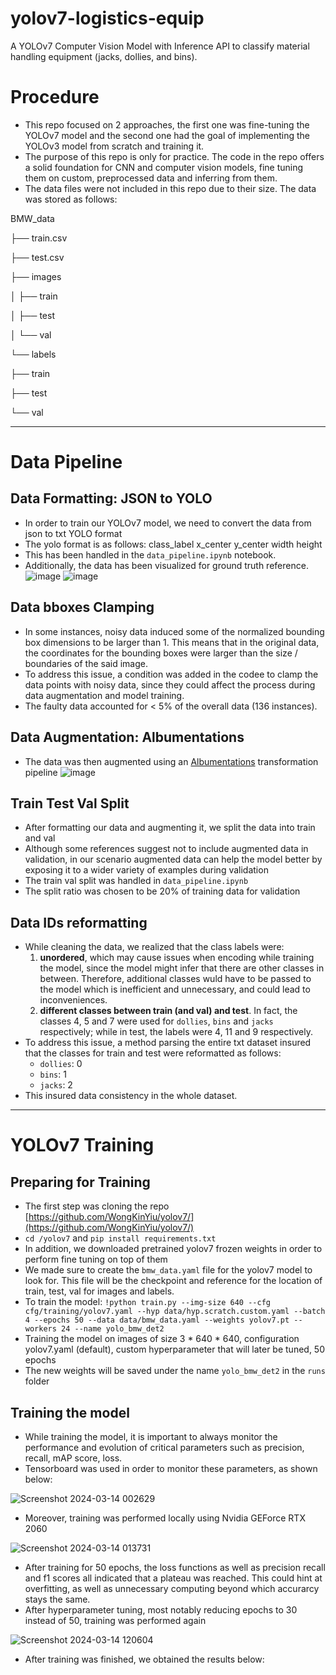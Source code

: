 # yolov7-logistics-equip
A YOLOv7 Computer Vision Model with Inference API to classify material handling equipment (jacks, dollies, and bins).

# Procedure
- This repo focused on 2 approaches, the first one was fine-tuning the YOLOv7 model and the second one had the goal of implementing the YOLOv3 model from scratch and training it.
- The purpose of this repo is only for practice. The code in the repo offers a solid foundation for CNN and computer vision models, fine tuning them on custom, preprocessed data and inferring from them.
- The data files were not included in this repo due to their size. The data was stored as follows:

BMW_data

├── train.csv

├── test.csv

├── images

│   ├── train

│   ├── test

│   └── val

└── labels
    
  ├── train
   
  ├── test
   
  └── val

    
---

# Data Pipeline
## Data Formatting: JSON to YOLO
- In order to train our YOLOv7 model, we need to convert the data from json to txt YOLO format
- The yolo format is as follows: class_label x_center y_center width height
- This has been handled in the `data_pipeline.ipynb` notebook.
- Additionally, the data has been visualized for ground truth reference.
![image](https://github.com/ka-9/yolov7-logistics-equip/assets/99538511/177347be-e310-47ef-bebe-87a2ddbed948)
![image](https://github.com/ka-9/yolov7-logistics-equip/assets/99538511/dfc91345-0b3d-4d36-b0e2-3a7b3961066d) 

## Data bboxes Clamping
- In some instances, noisy data induced some of the normalized bounding box dimensions to be larger than 1. This means that in the original data, the coordinates for the bounding boxes were larger than the size / boundaries of the said image.
- To address this issue, a condition was added in the codee to clamp the data points with noisy data, since they could affect the process during data augmentation and model training.
- The faulty data accounted for < 5% of the overall data (136 instances).

## Data Augmentation: Albumentations
- The data was then augmented using an [Albumentations](https://albumentations.ai/docs/getting_started/) transformation pipeline
![image](https://github.com/ka-9/yolov7-logistics-equip/assets/99538511/87b7522b-6eed-40d0-a686-dcd9e21d648a)

## Train Test Val Split
- After formatting our data and augmenting it, we split the data into train and val
- Although some references suggest not to include augmented data in validation, in our scenario augmented data can help the model better by exposing it to a wider variety of examples during validation 
- The train val split was handled in `data_pipeline.ipynb`
- The split ratio was chosen to be 20% of training data for validation

## Data IDs reformatting
- While cleaning the data, we realized that the class labels were:
  1. **unordered**, which may cause issues when encoding while training the model, since the model might infer that there are other classes in between. Therefore, additional classes wuld have to be passed to the model which is inefficient and unnecessary, and could lead to inconveniences.
  2. **different classes between train (and val) and test**. In fact, the classes 4, 5 and 7 were used for `dollies`, `bins` and `jacks` respectively; while in test, the labels were 4, 11 and 9 respectively.
- To address this issue, a method parsing the entire txt dataset insured that the classes for train and test were reformatted as follows:
  - `dollies`: 0
  - `bins`: 1
  - `jacks`: 2
- This insured data consistency in the whole dataset.

---

# YOLOv7 Training
## Preparing for Training
- The first step was cloning the repo [https://github.com/WongKinYiu/yolov7/](https://github.com/WongKinYiu/yolov7/)
- `cd /yolov7` and `pip install requirements.txt`
- In addition, we downloaded pretrained yolov7 frozen weights in order to perform fine tuning on top of them
- We made sure to create the `bmw_data.yaml` file for the yolov7 model to look for. This file will be the checkpoint and reference for the location of train, test, val for images and labels.
- To train the model: `!python train.py --img-size 640 --cfg cfg/training/yolov7.yaml --hyp data/hyp.scratch.custom.yaml --batch 4 --epochs 50 --data data/bmw_data.yaml --weights yolov7.pt --workers 24 --name yolo_bmw_det2`
- Training the model on images of size 3 * 640 * 640, configuration yolov7.yaml (default), custom hyperparameter that will later be tuned, 50 epochs
- The new weights will be saved under the name `yolo_bmw_det2` in the `runs` folder

## Training the model
- While training the model, it is important to always monitor the performance and evolution of critical parameters such as precision, recall, mAP score, loss.
- Tensorboard was used in order to monitor these parameters, as shown below:

![Screenshot 2024-03-14 002629](https://github.com/ka-9/yolov7-logistics-equip/assets/99538511/f89e3253-fde5-430c-8d81-5d16401671ba)

- Moreover, training was performed locally using Nvidia GEForce RTX 2060

![Screenshot 2024-03-14 013731](https://github.com/ka-9/yolov7-logistics-equip/assets/99538511/dd685f54-a04c-46d7-9604-0cc434e3edb3)

- After training for 50 epochs, the loss functions as well as precision recall and f1 scores all indicated that a plateau was reached. This could hint at overfitting, as well as unnecessary computing beyond which accurarcy stays the same.
- After hyperparameter tuning, most notably reducing epochs to 30 instead of 50, training was performed again

![Screenshot 2024-03-14 120604](https://github.com/ka-9/yolov7-logistics-equip/assets/99538511/42c850c8-1fb8-44d0-a53f-0b77ce1da4d0)

- After training was finished, we obtained the results below:


